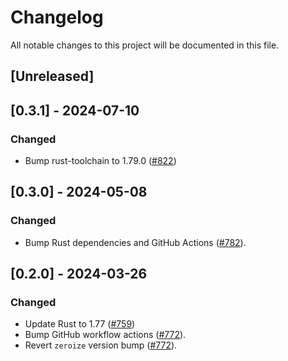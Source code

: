 # Changelog

All notable changes to this project will be documented in this file.

## [Unreleased]

## [0.3.1] - 2024-07-10

### Changed

- Bump rust-toolchain to 1.79.0 ([#822])

[#822]: https://github.com/stackabletech/operator-rs/pull/822

## [0.3.0] - 2024-05-08

### Changed

- Bump Rust dependencies and GitHub Actions ([#782]).

[#782]: https://github.com/stackabletech/operator-rs/pull/782

## [0.2.0] - 2024-03-26

### Changed

- Update Rust to 1.77 ([#759])
- Bump GitHub workflow actions ([#772]).
- Revert `zeroize` version bump ([#772]).

[#759]: https://github.com/stackabletech/operator-rs/pull/759
[#772]: https://github.com/stackabletech/operator-rs/pull/772
